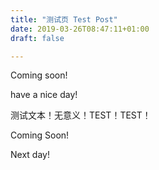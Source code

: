 ```yaml
---
title: "测试页 Test Post"
date: 2019-03-26T08:47:11+01:00
draft: false

---
```


Coming soon!

have a nice day!

测试文本！无意义！TEST！TEST！

Coming Soon!

Next day!


